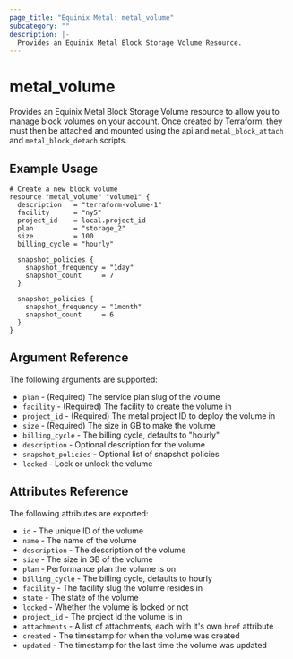 ```yaml
---
page_title: "Equinix Metal: metal_volume"
subcategory: ""
description: |-
  Provides an Equinix Metal Block Storage Volume Resource.
---
```


# metal\_volume

Provides an Equinix Metal Block Storage Volume resource to allow you to
manage block volumes on your account.
Once created by Terraform, they must then be attached and mounted
using the api and `metal_block_attach` and `metal_block_detach`
scripts.

## Example Usage

```hcl
# Create a new block volume
resource "metal_volume" "volume1" {
  description   = "terraform-volume-1"
  facility      = "ny5"
  project_id    = local.project_id
  plan          = "storage_2"
  size          = 100
  billing_cycle = "hourly"

  snapshot_policies {
    snapshot_frequency = "1day"
    snapshot_count     = 7
  }

  snapshot_policies {
    snapshot_frequency = "1month"
    snapshot_count     = 6
  }
}
```

## Argument Reference

The following arguments are supported:

* `plan` - (Required) The service plan slug of the volume
* `facility` - (Required) The facility to create the volume in
* `project_id` - (Required) The metal project ID to deploy the volume in
* `size` - (Required) The size in GB to make the volume
* `billing_cycle` - The billing cycle, defaults to "hourly"
* `description` - Optional description for the volume
* `snapshot_policies` - Optional list of snapshot policies
* `locked` - Lock or unlock the volume

## Attributes Reference

The following attributes are exported:

* `id` - The unique ID of the volume
* `name` - The name of the volume
* `description` - The description of the volume
* `size` - The size in GB of the volume
* `plan` - Performance plan the volume is on
* `billing_cycle` - The billing cycle, defaults to hourly
* `facility` - The facility slug the volume resides in
* `state` - The state of the volume
* `locked` - Whether the volume is locked or not
* `project_id` - The project id the volume is in
* `attachments` - A list of attachments, each with it's own `href` attribute
* `created` - The timestamp for when the volume was created
* `updated` - The timestamp for the last time the volume was updated
